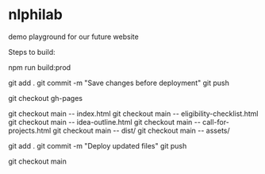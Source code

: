 # nlphilab

demo playground for our future website

Steps to build:

npm run build:prod

git add .
git commit -m "Save changes before deployment"
git push

git checkout gh-pages

git checkout main -- index.html
git checkout main -- eligibility-checklist.html
git checkout main -- idea-outline.html
git checkout main -- call-for-projects.html
git checkout main -- dist/
git checkout main -- assets/

git add .
git commit -m "Deploy updated files"
git push

git checkout main
